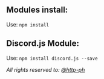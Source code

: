 ## Modules install:
Use: `npm install`

## Discord.js Module:
Use: `npm install discord.js --save`

*All rights reserved to: [@http-ph](https://discord.com/users/414114974860836864)*
